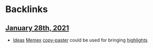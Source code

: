 
# Backlinks
## [January 28th, 2021](<January 28th, 2021.md>)
- [Ideas](<Ideas.md>) [Memex](<Memex.md>) [copy-paster](<copy-paster.md>) could be used for bringing [highlights](<highlights.md>)

